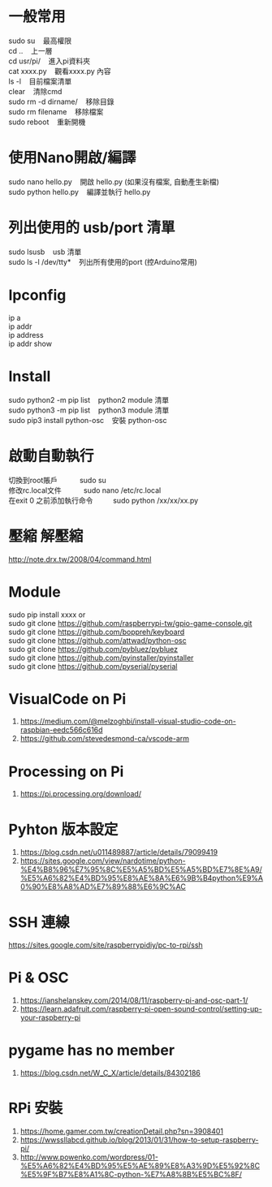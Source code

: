 # 一般常用  
sudo su     &nbsp;&nbsp;&nbsp;最高權限  
cd ..		    &nbsp;&nbsp;&nbsp;上一層  
cd usr/pi/	&nbsp;&nbsp;&nbsp;進入pi資料夾  
cat xxxx.py &nbsp;&nbsp;&nbsp;觀看xxxx.py 內容  
ls -l	      &nbsp;&nbsp;&nbsp;目前檔案清單  
clear       &nbsp;&nbsp;&nbsp;清除cmd  
sudo rm -d dirname/ &nbsp;&nbsp;&nbsp;移除目錄  
sudo rm filename    &nbsp;&nbsp;&nbsp;移除檔案  
sudo reboot &nbsp;&nbsp;&nbsp;重新開機    
  
  
# 使用Nano開啟/編譯
sudo nano hello.py	  &nbsp;&nbsp;&nbsp;開啟 hello.py (如果沒有檔案, 自動產生新檔)  
sudo python hello.py  &nbsp;&nbsp;&nbsp;編譯並執行 hello.py  
  
  
# 列出使用的 usb/port 清單  
sudo lsusb            &nbsp;&nbsp;&nbsp;usb	清單  
sudo ls -l /dev/tty* &nbsp;&nbsp;&nbsp;列出所有使用的port (控Arduino常用)  
  
  
# Ipconfig  
ip a  
ip addr  
ip address  
ip addr show  
  
  
# Install  
sudo python2 -m pip list  &nbsp;&nbsp;&nbsp;python2 module 清單  
sudo python3 -m pip list  &nbsp;&nbsp;&nbsp;python3 module 清單  
sudo pip3 install python-osc  &nbsp;&nbsp;&nbsp;安裝 python-osc  
  
  
# 啟動自動執行
切換到root賬戶　　          &nbsp;&nbsp;&nbsp;sudo su  
修改rc.local文件　　        &nbsp;&nbsp;&nbsp;sudo nano /etc/rc.local  
在exit 0 之前添加執行命令　　&nbsp;&nbsp;&nbsp;sudo python /xx/xx/xx.py  
  
 
# 壓縮 解壓縮  
http://note.drx.tw/2008/04/command.html  
  
  
# Module  
sudo pip install xxxx or  
sudo git clone https://github.com/raspberrypi-tw/gpio-game-console.git   
sudo git clone https://github.com/boppreh/keyboard  
sudo git clone https://github.com/attwad/python-osc  
sudo git clone https://github.com/pybluez/pybluez  
sudo git clone https://github.com/pyinstaller/pyinstaller  
sudo git clone https://github.com/pyserial/pyserial  
    
  
# VisualCode on Pi  
1. https://medium.com/@melzoghbi/install-visual-studio-code-on-raspbian-eedc566c616d  
2. https://github.com/stevedesmond-ca/vscode-arm  
  
  
# Processing on Pi  
1. https://pi.processing.org/download/  
  
  
# Pyhton 版本設定
1. https://blog.csdn.net/u011489887/article/details/79099419  
2. https://sites.google.com/view/nardotime/python-%E4%B8%96%E7%95%8C%E5%A5%BD%E5%A5%BD%E7%8E%A9/%E5%A6%82%E4%BD%95%E8%AE%8A%E6%9B%B4python%E9%A0%90%E8%A8%AD%E7%89%88%E6%9C%AC    
  
  
# SSH 連線  
https://sites.google.com/site/raspberrypidiy/pc-to-rpi/ssh  
  
  
# Pi & OSC
1. https://ianshelanskey.com/2014/08/11/raspberry-pi-and-osc-part-1/  
2. https://learn.adafruit.com/raspberry-pi-open-sound-control/setting-up-your-raspberry-pi  
  
  
# pygame has no member  
1. https://blog.csdn.net/W_C_X/article/details/84302186  
  
  
# RPi 安裝  
1. https://home.gamer.com.tw/creationDetail.php?sn=3908401  
2. https://wwssllabcd.github.io/blog/2013/01/31/how-to-setup-raspberry-pi/  
3. http://www.powenko.com/wordpress/01-%E5%A6%82%E4%BD%95%E5%AE%89%E8%A3%9D%E5%92%8C%E5%9F%B7%E8%A1%8C-python-%E7%A8%8B%E5%BC%8F/    
